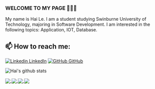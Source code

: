 ### WELCOME TO MY PAGE 👋👋👋
My name is Hai Le. I am a student studying Swinburne University of Technology, majoring in Software Development. I am interested in the following topics: Application, IOT, Database.<br>
## 📫 How to reach me: 

[![Linkedin](https://i.stack.imgur.com/gVE0j.png) LinkedIn](https://www.linkedin.com/in/hai-hoang-le-a2379a16a/) [![GitHub](https://i.stack.imgur.com/tskMh.png) GitHub](https://github.com/HellCursed2u/)

![Hai's github stats](https://github-readme-stats-git-masterrstaa-rickstaa.vercel.app/api?username=HellCursed2u&show_icons=true&theme=tokyonight&hide=contribs,prs,issues)

<a href="https://github.com/HellCursed2u/Swinburne-ICT-SW-Courses">
  <!-- Change the `github-readme-stats.anuraghazra1.vercel.app` to `github-readme-stats.vercel.app`  -->
  <img align="center" src="https://github-readme-stats.anuraghazra1.vercel.app/api/pin/?username=HellCursed2u&repo=Swinburne-ICT-SW-Courses&theme=radical"/>
</a>   
<a href="https://github.com/HellCursed2u/OpenCV-AutoCar-LineFollower">
  <!-- Change the `github-readme-stats.anuraghazra1.vercel.app` to `github-readme-stats.vercel.app`  -->
  <img align="center" src="https://github-readme-stats.anuraghazra1.vercel.app/api/pin/?username=HellCursed2u&repo=OpenCV-AutoCar-LineFollower&theme=merko" />
</a>
<a href="https://github.com/HellCursed2u/Control-Led-ESP8266-01S">
  <!-- Change the `github-readme-stats.anuraghazra1.vercel.app` to `github-readme-stats.vercel.app`  -->
  <img align="center" src="https://github-readme-stats.anuraghazra1.vercel.app/api/pin/?username=HellCursed2u&repo=Control-Led-ESP8266-01S&theme=highcontrast" />
</a> 

<a href="https://github.com/HellCursed2u/Door-Lock-RFID_RC522">
  <!-- Change the `github-readme-stats.anuraghazra1.vercel.app` to `github-readme-stats.vercel.app`  -->
  <img align="center" src="https://github-readme-stats.anuraghazra1.vercel.app/api/pin/?username=HellCursed2u&repo=Door-Lock-RFID_RC522&theme=tokyonight" />
</a> 

